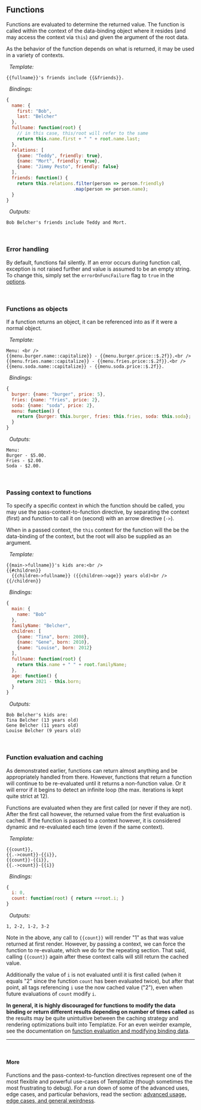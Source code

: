 ## Functions

Functions are evaluated to determine the returned value. The function is called within the context of the data-binding object where it resides (and may access the context via `this`) and given the argument of the root data.

As the behavior of the function depends on what is returned, it may be used in a variety of contexts.

&nbsp; *Template:*

```
{{fullname}}'s friends include {{&friends}}.
```

&nbsp; *Bindings:*

```javascript
{
  name: {
    first: "Bob", 
    last: "Belcher"
  }, 
  fullname: function(root) {
    // in this case, this/root will refer to the same
    return this.name.first + " " + root.name.last;
  }, 
  relations: [
    {name: "Teddy", friendly: true}, 
    {name: "Mort", friendly: true}, 
    {name: "Jimmy Pesto", friendly: false}
  ], 
  friends: function() { 
    return this.relations.filter(person => person.friendly)
                         .map(person => person.name);
  }
}
```

&nbsp; *Outputs:*

```
Bob Belcher's friends include Teddy and Mort.
```

&nbsp; 

### Error handling

By default, functions fail silently. If an error occurs during function call, exception is not raised further and value is assumed to be an empty string. To change this, simply set the `errorOnFuncFailure` flag to `true` in the [options](../../#options).

&nbsp; 

### Functions as objects

If a function returns an object, it can be referenced into as if it were a normal object.

&nbsp; *Template:*

```
Menu: <br />
{{menu.burger.name::capitalize}} - {{menu.burger.price::$.2f}}.<br />
{{menu.fries.name::capitalize}} - {{menu.fries.price::$.2f}}.<br />
{{menu.soda.name::capitalize}} - {{menu.soda.price::$.2f}}. 
```

&nbsp; *Bindings:*

```javascript
{ 
  burger: {name: "burger", price: 5}, 
  fries: {name: "fries", price: 2}, 
  soda: {name: "soda", price: 2}, 
  menu: function() {
    return {burger: this.burger, fries: this.fries, soda: this.soda};
  }
}
```

&nbsp; *Outputs:*

```
Menu:
Burger - $5.00.
Fries - $2.00.
Soda - $2.00.
```

&nbsp;

### Passing context to functions

To specify a specific context in which the function should be called, you may use the pass-context-to-function directive, by separating the context (first) and function to call it on (second) with an arrow directive (`->`).

When in a passed context, the `this` context for the function will the be the data-binding of the context, but the root will also be supplied as an argument.

&nbsp; *Template:*

```
{{main->fullname}}'s kids are:<br />
{{#children}}
  {{children->fullname}} ({{children->age}} years old)<br />
{{/children}}
```

&nbsp; *Bindings:*

```javascript
{
  main: {
    name: "Bob"
  }, 
  familyName: "Belcher", 
  children: [
    {name: "Tina", born: 2008}, 
    {name: "Gene", born: 2010}, 
    {name: "Louise", born: 2012}
  ], 
  fullname: function(root) {
    return this.name + " " + root.familyName;
  },
  age: function() {
    return 2021 - this.born;
  }
}
```

&nbsp; *Outputs:*

```
Bob Belcher's kids are:
Tina Belcher (13 years old)
Gene Belcher (11 years old)
Louise Belcher (9 years old)
```

&nbsp;

### Function evaluation and caching

As demonstrated earlier, functions can return almost anything and be appropriately handled from there. However, functions that return a function will continue to be re-evaluated until it returns a non-function value. Or it will error if it begins to detect an infinite loop (the max. iterations is kept quite strict at 12).

Functions are evaluated when they are first called (or never if they are not). After the first call however, the returned value from the first evaluation is cached. If the function is passed to a context however, it is considered dynamic and re-evaluated each time (even if the same context).

&nbsp; *Template:*

```
{{count}}, 
{{.->count}}-{{i}}, 
{{count}}-{{i}}, 
{{.->count}}-{{i}}
```

&nbsp; *Bindings:*

```javascript
{
  i: 0, 
  count: function(root) { return ++root.i; }
}
```

&nbsp; *Outputs:*

```
1, 2-2, 1-2, 3-2
```

Note in the above, any call to `{{count}}` will render "1" as that was value returned at first render. However, by passing a context, we can force the function to re-evaluate, which we do for the repeating section. That said, calling `{{count}}` again after these context calls will still return the cached value. 

Additionally the value of `i` is not evaluated until it is first called (when it equals "2" since the function `count` has been evaluated twice), but after that point, all tags referencing `i` use the now cached value ("2"), even when future evaluations of `count` modify `i`.

**In general, it is highly discouraged for functions to modify the data binding or return different results depending on number of times called** as the results may be quite unintuitive between the caching strategy and rendering optimizations built into Templatize. For an even weirder example, see the documentation on [function evaluation and modifying binding data](../advanced/#function-evaluation-and-modifying-binding-data).

----

&nbsp;

#### More

Functions and the pass-context-to-function directives represent one of the most flexible and powerful use-cases of Templatize (though sometimes the most frustrating to debug). For a run down of some of the advanced uses, edge cases, and particular behaviors, read the section: [advanced usage, edge cases, and general weirdness](../advanced/).
